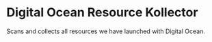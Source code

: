 # Digital Ocean Resource Kollector

Scans and collects all resources we have launched with Digital Ocean.


